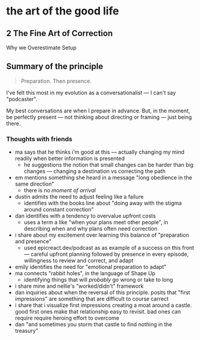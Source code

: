 # the art of the good life

## 2 The Fine Art of Correction
Why we Overestimate Setup

## Summary of the principle
> Preparation. Then presence.

I've felt this most in my evolution as a conversationalist — I can't say "podcaster".

My best conversations are when I prepare in advance.
But, in the moment, be perfectly present — not thinking about directing or framing — just being there.

### Thoughts with friends

* ma says that he thinks i'm good at this — actually changing my mind readily when better information is presented
	* he suggestions the notion that small changes can be harder than big changes — changing a destination vs correcting the path
* em mentions something she heard in a message "long obedience in the same direction"
	* there is no *moment of arrival*
* dustin admits the need to adjust feeling like a failure
	* identifies with the books line about "doing away with the stigma around constant correction"
* dan identifies with a tendency to overvalue upfront costs
	* uses a term a like "when your plans meet other people", in describing when and why plans often need correction
* i share about my excitement over learning this balance of "preparation and presence"
	* used epicreact.dev/podcast as as example of a success on this front — careful upfront planning followed by presence in every episode, willingness to review and correct, and adapt
* emily identifies the need for "emotional preparation to adapt"
* ma connects "rabbit holes", in the language of Shape Up
	* identifying things that will *probably* go wrong or take to long
* i share mine and nellie's "worked/didn't" framework
* dan inquiries about when the reversal of this principle. posits that "first impressions" are something that are difficult to course carrect
* i share that i visualize first impressions creating a moat around a castle. good first ones make that relationship easy to revisit. bad ones can require require heroing effort to overcome
* dan "and sometimes you storm that castle to find nothing in the treasury"
